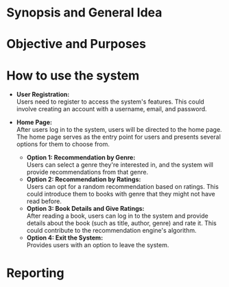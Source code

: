 # Synopsis and General Idea



# Objective and Purposes



# How to use the system
<ul>
  <li><b>User Registration:</b></li>
  Users need to register to access the system's features. This could involve creating an account with a username, email, and password.
</ul>
<ul>
  <li><b>Home Page:</b></li>
  After users log in to the system, users will be directed to the home page. The home page serves as the entry point for users and presents several options for them to   
  choose from.
  <ul>
    <li><b>Option 1: Recommendation by Genre: </b></li>
    Users can select a genre they're interested in, and the system will provide recommendations from that genre.
    <li><b>Option 2: Recommendation by Ratings:</b></li>
    Users can opt for a random recommendation based on ratings. This could introduce them to books with genre that they might not have read before.
    <li><b>Option 3: Book Details and Give Ratings:</b></li>
    After reading a book, users can log in to the system and provide details about the book (such as title, author, genre) and rate it. This   
    could contribute to the recommendation engine's algorithm.
    <li><b>Option 4: Exit the System:</b></li>
    Provides users with an option to leave the system.
  </ul>
</ul>

# Reporting
